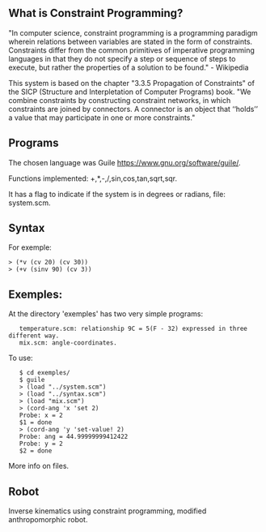 What is Constraint Programming?
--------------------

"In computer science, constraint programming is a programming paradigm wherein relations between variables are stated in the form of constraints. Constraints differ from the common primitives of imperative programming languages in that they do not specify a step or sequence of steps to execute, but rather the properties of a solution to be found." - Wikipedia

This system is based on the chapter "3.3.5 Propagation of Constraints" of the SICP (Structure and Interpletation of Computer Programs) book. "We combine constraints by constructing constraint networks, in which constraints are joined
by connectors. A connector is an object that ‘‘holds’’ a value that may participate in one or more
constraints."

Programs
------

The chosen language was Guile <https://www.gnu.org/software/guile/>.

Functions implemented: +,*,-,/,sin,cos,tan,sqrt,sqr.

It has a flag to indicate if the system is in degrees or radians, file: system.scm.

Syntax
-----

For exemple:

	> (*v (cv 20) (cv 30))
	> (+v (sinv 90) (cv 3))

Exemples:
-------

At the directory 'exemples' has two very simple programs:

       temperature.scm: relationship 9C = 5(F - 32) expressed in three different way.
       mix.scm: angle-coordinates.

To use:

       $ cd exemples/
       $ guile
       > (load "../system.scm")
       > (load "../syntax.scm")
       > (load "mix.scm")
       > (cord-ang 'x 'set 2)
       Probe: x = 2
       $1 = done
       > (cord-ang 'y 'set-value! 2)
       Probe: ang = 44.99999999412422
       Probe: y = 2
       $2 = done

More info on files.

Robot
-----

Inverse kinematics using constraint programming, modified anthropomorphic robot.
